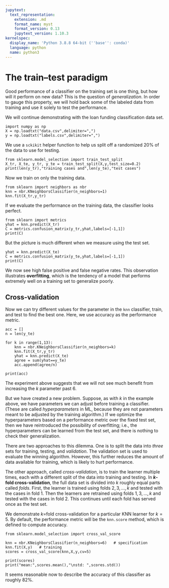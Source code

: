 ```yaml
---
jupytext:
  text_representation:
    extension: .md
    format_name: myst
    format_version: 0.13
    jupytext_version: 1.10.3
kernelspec:
  display_name: 'Python 3.8.8 64-bit (''base'': conda)'
  language: python
  name: python3
---
```


# The train–test paradigm

Good performance of a classifier on the training set is one thing, but how will it perform on new data? This is the question of *generalization*. In order to gauge this property, we will hold back some of the labeled data from training and use it solely to test the performance.

We will continue demonstrating with the loan funding classification data set.

```{code-cell}
import numpy as np
X = np.loadtxt("data.csv",delimiter=",")
y = np.loadtxt("labels.csv",delimiter=",")
```

We use a `sckikit` helper function to help us split off a randomized 20% of the data to use for testing.

```{code-cell}
from sklearn.model_selection import train_test_split
X_tr, X_te, y_tr, y_te = train_test_split(X,y,test_size=0.2)
print(len(y_tr),"training cases and",len(y_te),"test cases")
```

Now we train on only the training data.

```{code-cell}
from sklearn import neighbors as nbr 
knn = nbr.KNeighborsClassifier(n_neighbors=1) 
knn.fit(X_tr,y_tr)  
```

If we evaluate the performance on the training data, the classifier looks perfect.

```{code-cell}
from sklearn import metrics
yhat = knn.predict(X_tr) 
C = metrics.confusion_matrix(y_tr,yhat,labels=[-1,1])
print(C)
```

But the picture is much different when we measure using the test set.

```{code-cell}
yhat = knn.predict(X_te) 
C = metrics.confusion_matrix(y_te,yhat,labels=[-1,1])
print(C)
```

We now see high false positive and false negative rates. This observation illustrates **overfitting**, which is the tendency of a model that performs extremely well on a training set to generalize poorly. 

## Cross-validation

Now we can try different values for the parameter in the `knn` classifier, train, and test to find the best one. Here, we use accuracy as the performance metric.

```{code-cell}
acc = []
n = len(y_te)

for k in range(1,13):
    knn = nbr.KNeighborsClassifier(n_neighbors=k) 
    knn.fit(X_tr,y_tr)  
    yhat = knn.predict(X_te) 
    agree = sum(yhat==y_te)
    acc.append(agree/n)

print(acc)
```

The experiment above suggests that we will not see much benefit from increasing the $k$ parameter past 6. 

But we have created a new problem. Suppose, as with $k$ in the example above, we have parameters we can adjust before training a classifier. (These are called *hyperparameters* in ML, because they are not parameters meant to be adjusted by the training algorithm.) If we optimize the hyperparameters based on a performance metric over the fixed test set, then we have reintroduced the possibility of overfitting; i.e., the hyperparameters can be learned from the test set, and there is nothing to check their generalization.

There are two approaches to this dilemma. One is to split the data into *three* sets for training, testing, and *validation*. The validation set is used to evaluate the winning algorithm. However, this further reduces the amount of data available for training, which is likely to hurt performance.

The other approach, called *cross-validation*, is to train the learner multiple times, each with a different split of the data into training and testing. In **$k$-fold cross-validation**, the full data set is divided into $k$ roughly equal parts called *folds*. First, the learner is trained using folds $2,3,\ldots,k$ and tested with the cases in fold 1. Then the learners are retrained using folds $1,3,\ldots,k$ and tested with the cases in fold 2. This continues until each fold has served once as the test set.

We demonstrate $k$=fold cross-validation for a particular KNN learner for $k=5$. By default, the performance metric will be the `knn.score` method, which is defined to compute accuracy.

```{code-cell}
from sklearn.model_selection import cross_val_score

knn = nbr.KNeighborsClassifier(n_neighbors=6)   # specification
knn.fit(X,y)   # training
scores = cross_val_score(knn,X,y,cv=5)

print(scores)
print("mean:",scores.mean(),"\nstd: ",scores.std())
```

It seems reasonable now to describe the accuracy of this classifier as roughly 82%.

